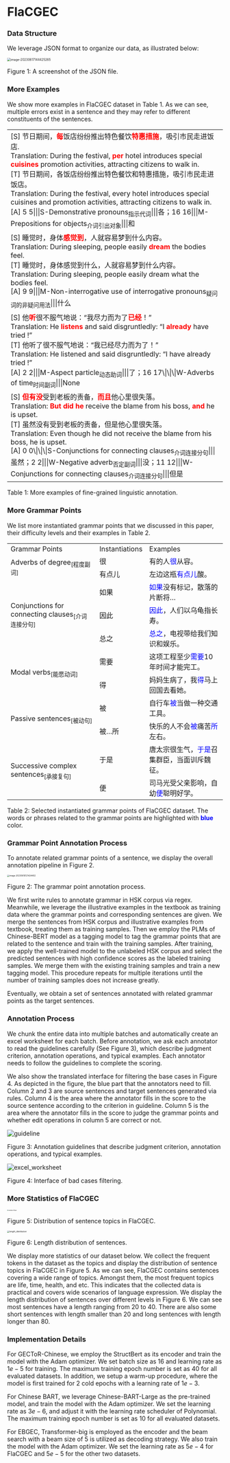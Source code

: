 # FlaCGEC



### Data Structure

We leverage JSON format to organize our data, as illustrated below:

<img src="mdImg/image-20230617144425265.png" alt="image-20230617144425265" style="zoom:50%;" />

 Figure 1: A screenshot of the JSON file.

### More Examples

We show more examples in FlaCGEC dataset in Table 1.
As we can see, multiple errors exist in a sentence and they may refer to different constituents of the sentences.

<table>
	<tr>
		<td>
            [S] 节日期间，<strong style="color:red;">每</strong>饭店纷纷推出特色餐饮<strong style="color:red;">特惠措施</strong>，吸引市民走进饭店.<br>
            Translation: During the festival, <strong style="color:red;">per</strong> hotel introduces special <strong style="color:red;">cuisines</strong> promotion activities, attracting citizens to walk in.<br>
            [T] 节日期间，各饭店纷纷推出特色餐饮和特惠措施，吸引市民走进饭店。<br/>Translation: During the festival, every hotel introduces special cuisines and promotion activities, attracting citizens to walk in.<br>
            [A] 5 5|||S-Demonstrative pronouns<sub>指示代词</sub>|||各；16 16|||M-Prepositions for objects<sub>介词引出对象</sub>|||和
        </td>
	</tr>
    <tr>
        <td>
            [S] 睡觉时，身体<strong style="color:red;">感觉到</strong>，人就容易梦到什么内容。<br />
            Translation: During sleeping, people easily <strong style="color:red;">dream</strong> the bodies feel.<br />
            [T] 睡觉时，身体感觉到什么，人就容易梦到什么内容。<br />
            Translation: During sleeping, people easily dream what the bodies feel.<br />
            [A] 9 9|||M-Non-interrogative use of interrogative pronouns<sub>疑问词的非疑问用法</sub>|||什么
        </td>
	</tr>
    <tr>
        <td>
            [S] 他<strong style="color:red;">听</strong>很不服气地说：“我尽力而为了<strong style="color:red;">已经</strong>！”<br />
            Translation: He <strong style="color:red;">listens</strong> and said disgruntledly: “I <strong style="color:red;">already</strong> have tried !”<br />
            [T] 他听了很不服气地说：“我已经尽力而为了！”<br />
            Translation: He listened and said disgruntledly: “I have already tried !”<br />
            [A] 2 2|||M-Aspect particle<sub>动态助词</sub>|||了；16 17\|\|\|W-Adverbs of time<sub>时间副词</sub>|||None
        </td>
    </tr>
    <tr>
        <td>
            [S] <strong style="color:red;">但有没</strong>受到老板的责备，<strong style="color:red;">而且</strong>他心里很失落。<br />
            Translation: <strong style="color:red;">But did he</strong> receive the blame from his boss, <strong style="color:red;">and</strong> he is upset.<br />
            [T] 虽然没有受到老板的责备，但是他心里很失落。<br />
            Translation: Even though he did not receive the blame from his boss, he is upset.<br />
            [A] 0 0\|\|\|S-Conjunctions for connecting clauses<sub>介词连接分句</sub>|||虽然；2 2|||W-Negative adverb<sub>否定副词</sub>|||没；11 12|||W-Conjunctions for connecting clauses<sub>介词连接分句</sub>|||但是
        </td>
    </tr>
</table>

 Table 1: More examples of fine-grained linguistic annotation. 

###  More Grammar Points

We list more instantiated grammar points that we discussed in this paper, their difficulty levels and their examples in Table 2.

<table>
	<tr>
		<td>Grammar Points</td>
		<td>Instantiations</td>
		<td>Examples</td>
	</tr>
	<tr>
		<td rowspan="2">Adverbs of degree<sub>[程度副词]</sub></td>
		<td>很</td>
		<td>有的人<font color="blue">很</font>从容。</td>
	</tr>
	<tr>
		<td>有点儿</td>
		<td>左边这瓶<font color="blue">有点儿</font>酸。</td>
	</tr>
	<tr>
		<td rowspan="3">Conjunctions for connecting clauses<sub>[介词连接分句]</sub></td>
		<td>如果</td>
		<td><font color="blue">如果</font>没有标记，散落的片断将…</td>
	</tr>
	<tr>
		<td>因此</td>
		<td><font color="blue">因此</font>，人们以乌龟指长寿。</td>
	</tr>
	<tr>
		<td>总之</td>
		<td><font color="blue">总之</font>，电视带给我们知识和娱乐。</td>
	</tr>
	<tr>
		<td rowspan="2">Modal verbs<sub>[能愿动词]</sub></td>
		<td>需要</td>
		<td>这项工程至少<font color="blue">需要</font>10年时间才能完工。</td>
	</tr>
	<tr>
		<td>得</td>
		<td>妈妈生病了，我<font color="blue">得</font>马上回国去看她。</td>
	</tr>
	<tr>
		<td rowspan="2">Passive sentences<sub>[被动句]</sub></td>
		<td>被</td>
		<td>自行车<font color="blue">被</font>当做一种交通工具。</td>
	</tr>
	<tr>
		<td>被…所</td>
		<td>快乐的人不会<font color="blue">被</font>痛苦<font color="blue">所</font>左右。</td>
	</tr>
	<tr>
		<td rowspan="2">Successive complex sentences<sub>[承接复句]</sub></td>
		<td>于是</td>
		<td>唐太宗很生气，<font color="blue">于是</font>召集群臣，当面训斥魏征。</td>
	</tr>
	<tr>
		<td>便</td>
		<td>司马光受父亲影响，自幼<font color="blue">便</font>聪明好学。</td>
	</tr>
</table>

Table 2: Selected instantiated grammar points of FlaCGEC dataset. The words or phrases related to the grammar points are highlighted with <strong style="color:blue;">blue </strong>color.

### Grammar Point Annotation Process

To annotate related grammar points of a sentence, we display the overall annotation pipeline in Figure 2.

<img src="mdImg/image-20230616121424492.png" alt="image-20230616121424492" style="zoom:33%;" />

Figure 2: The grammar point annotation process.

We first write rules to annotate grammar in HSK corpus via regex.
Meanwhile, we leverage the illustrative examples in the textbook as training data where the grammar points and corresponding sentences are given.
We merge the sentences from HSK corpus and illustrative examples from textbook, treating them as training samples.
Then we employ the PLMs of Chinese-BERT model as a tagging model to tag the grammar points that are related to the sentence and train with the training samples.
After training, we apply the well-trained model to the unlabeled HSK corpus and select the predicted sentences with high confidence scores as the labeled training samples.
We merge them with the existing training samples and train a new tagging model.
This procedure repeats for multiple iterations until the number of training samples does not increase greatly.

Eventually, we obtain a set of sentences annotated with related grammar points as the target sentences.

### Annotation Process

We chunk the entire data into multiple batches and automatically create an excel worksheet for each batch. 
Before annotation, we ask each annotator to read the guidelines carefully (See Figure 3), which describe judgment criterion, annotation operations, and typical examples. 
Each annotator needs to follow the guidelines to complete the scoring.

We also show the translated interface for filtering the base cases in Figure 4. As depicted in the figure, the blue part that the annotators need to fill.
Column 2 and 3 are source sentences and target sentences generated via rules. 
Column 4 is the area where the annotator fills in the score to the source sentence according to the criterion in guideline.
Column 5 is the area where the annotator fills in the score to judge the grammar points and whether edit operations in column 5 are correct or not.

![guideline](mdImg/guideline.jpg)

Figure 3: Annotation guidelines that describe judgment criterion, annotation operations, and typical examples.

![excel_worksheet](mdImg/excel_worksheet.png)

Figure 4: Interface of bad cases filtering.

### More Statistics of FlaCGEC

<img src="mdImg/sentenceTopic.png" alt="sentenceTopic" style="zoom: 20%;" />                                  

Figure 5: Distribution of sentence topics in FlaCGEC.                 

<img src="mdImg/length_distribution-1686889840085.png" alt="length_distribution" style="zoom:33%;" />

Figure 6: Length distribution of sentences.

We display more statistics of our dataset below. We collect the frequent tokens in the dataset as the topics and display the distribution of sentence topics in FlaCGEC in Figure 5. As we can see, FlaCGEC contains sentences covering a wide range of topics.
Amongst them, the most frequent topics are life, time, health, and etc. This indicates that the collected data is practical and covers wide scenarios of language expression. We display the length distribution of sentences over different levels in Figure 6. We can see most sentences have a length ranging from $20$ to $40$.
There are also some short sentences with length smaller than $20$ and long sentences with length longer than $80$.

### Implementation Details

For GECToR-Chinese, we employ the StructBert as its encoder and train the model with the Adam optimizer. 
We set batch size as $16$ and learning rate as $1e-5$ for training.
The maximum training epoch number is set as $40$ for all evaluated datasets. 
In addition, we setup a warm-up procedure, where the model is first trained for $2$ cold epochs with a learning rate of $1e-3$.

For Chinese BART, we leverage Chinese-BART-Large as the pre-trained model, and train the model with the Adam optimizer.
We set the learning rate as $3e-6$, and adjust it with the learning rate scheduler of Polynomial.
The maximum training epoch number is set as $10$ for all evaluated datasets. 

For EBGEC, Transformer-big is employed as the encoder and the beam search with a beam size of $5$ is utilized as decoding strategy. We also train the model with the Adam optimizer. We set the learning rate as $5e-4$ for FlaCGEC and $5e-5$ for the other two datasets.